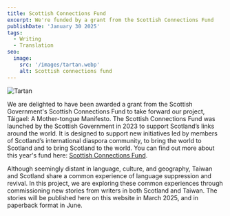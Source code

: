 ```yaml
---
title: Scottish Connections Fund
excerpt: We're funded by a grant from the Scottish Connections Fund
publishDate: 'January 30 2025'
tags:
  - Writing
  - Translation
seo:
  image:
    src: '/images/tartan.webp'
    alt: Scottish connections fund
---
```


![Tartan](/images/tartan.webp)

We are delighted to have been awarded a grant from the Scottish Government's Scottish Connections Fund to take forward our project, Tâigael: A Mother-tongue Manifesto. The Scottish Connections Fund was launched by the Scottish Government in 2023 to support Scotland’s links around the world. It is designed to support new initiatives led by members of Scotland’s international diaspora community, to bring the world to Scotland and to bring Scotland to the world. You can find out more about this year's fund here: [Scottish Connections Fund](https://www.gov.scot/publications/scottish-connections-fund-successful-applicants/).

Although seemingly distant in language, culture, and geography, Taiwan and Scotland share a common experience of language suppression and revival. In this project, we are exploring these common experiences through commissioning new stories from writers in both Scotland and Taiwan. The stories will be published here on this website in March 2025, and in paperback format in June.
